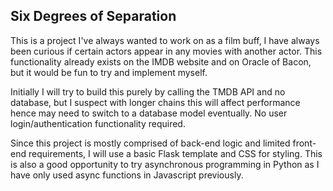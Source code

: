 ## Six Degrees of Separation

This is a project I've always wanted to work on as a film buff, I have always been curious if certain actors appear in any movies with another actor. This functionality already exists on the IMDB website and on Oracle of Bacon, but it would be fun to try and implement myself.

Initially I will try to build this purely by calling the TMDB API and no database, but I suspect with longer chains this will affect performance hence may need to switch to a database model eventually. No user login/authentication functionality required.

Since this project is mostly comprised of back-end logic and limited front-end requirements, I will use a basic Flask template and CSS for styling. This is also a good opportunity to try asynchronous programming in Python as I have only used async functions in Javascript previously.